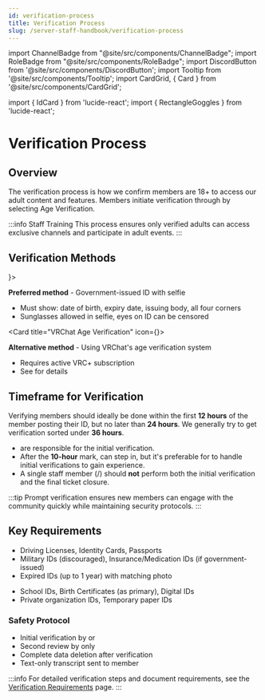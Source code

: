 ```yaml
---
id: verification-process
title: Verification Process
slug: /server-staff-handbook/verification-process
---
```


import ChannelBadge from "@site/src/components/ChannelBadge";
import RoleBadge from "@site/src/components/RoleBadge";
import DiscordButton from '@site/src/components/DiscordButton';
import Tooltip from '@site/src/components/Tooltip';
import CardGrid, { Card } from '@site/src/components/CardGrid';

import { IdCard } from 'lucide-react';
import { RectangleGoggles } from 'lucide-react';

# Verification Process

## Overview

The verification process is how we confirm members are 18+ to access our adult content and features. Members initiate verification through <ChannelBadge label="🎫open-a-ticket" link="https://discord.com/channels/734595073920204940/1106413750975746070"/> by selecting <DiscordButton type="success" emoji="✅">Age Verification</DiscordButton>.

:::info Staff Training
This process ensures only verified adults can access <Tooltip tip="Channels like Bios, Kink Sharing, VR name sharing, Lewd VR Pics, Avatar Creators content, and more">exclusive channels</Tooltip> and participate in adult events.
:::

## Verification Methods

<CardGrid columns={2}>
  <Card title="Standard ID Verification" icon={<IdCard size={20} />}>
    <p><strong>Preferred method</strong> - <Tooltip tip="Driving licenses, passports, identity cards, military IDs, and government-issued insurance/medication IDs">Government-issued ID</Tooltip> with selfie</p>
    <ul>
      <li>Must show: date of birth, expiry date, issuing body, all four corners</li>
      <li>Sunglasses allowed in selfie, eyes on ID can be censored</li>
    </ul>
  </Card>
  
  <Card title="VRChat Age Verification" icon={<RectangleGoggles size={20} />}>
    <p><strong>Alternative method</strong> - Using VRChat's age verification system</p>
    <ul>
      <li>Requires active <Tooltip tip="VRC+ is VRChat's paid subscription service that provides additional features. Generally costs $10 per month">VRC+ subscription</Tooltip></li>
      <li>See <ChannelBadge label="📱｜linking-with-vrchat" link="https://discord.com/channels/734595073920204940/1228159292306362368"/> for details</li>
    </ul>
  </Card>
</CardGrid>

## Timeframe for Verification

Verifying members should ideally be done within the first **12 hours** of the member posting their ID, but no later than **24 hours**. We generally try to get verification sorted under **36 hours**.

- <RoleBadge role="Cutie Helper" badgeIcon="cutie_helper_role_icon.png" color="#38c8e8" /> are responsible for the initial verification.
- After the **10-hour** mark, <RoleBadge role="Moderator" badgeIcon="moderator_role_icon.png" color="#e68027" /> can step in, but it's preferable for <RoleBadge role="Cutie Helper" badgeIcon="cutie_helper_role_icon.png" color="#38c8e8" /> to handle initial verifications to gain experience.
- A single staff member (<RoleBadge role="Moderator" badgeIcon="moderator_role_icon.png" color="#e68027" />/<RoleBadge role="Cutie Helper" badgeIcon="cutie_helper_role_icon.png" color="#38c8e8" />) should **not** perform both the initial verification and the final ticket closure.

:::tip
Prompt verification ensures new members can engage with the community quickly while maintaining security protocols.
:::

## Key Requirements

<CardGrid columns={2}>
  <Card title="Accepted Documents" status="success">
    <ul>
      <li><Tooltip tip="Most common and preferred form of identification">Driving Licenses, Identity Cards, Passports</Tooltip></li>
      <li>Military IDs (discouraged), Insurance/Medication IDs (if government-issued)</li>
      <li><Tooltip tip="Must not be expired for more than one year and photo must match the selfie">Expired IDs (up to 1 year)</Tooltip> with matching photo</li>
    </ul>
  </Card>
  
  <Card title="Not Accepted" status="error">
    <ul>
      <li><Tooltip tip="Unless provided by a government body">School IDs</Tooltip>, Birth Certificates (as primary), Digital IDs</li>
      <li>Private organization IDs, Temporary paper IDs</li>
    </ul>
  </Card>
</CardGrid>

### Safety Protocol

- Initial verification by <RoleBadge role="Cutie Helper" badgeIcon="cutie_helper_role_icon.png" color="#38c8e8" /> or <RoleBadge role="Moderator" badgeIcon="moderator_role_icon.png" color="#e68027" />
- Second review by <RoleBadge role="Moderator" badgeIcon="moderator_role_icon.png" color="#e68027" /> only
- Complete data deletion after verification
- Text-only transcript sent to member

:::info
For detailed verification steps and document requirements, see the [Verification Requirements](./verification-process/verification-requirements) page.
:::
